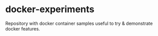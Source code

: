 # docker-experiments
Repository with docker container samples useful to try &amp; demonstrate docker features. 
